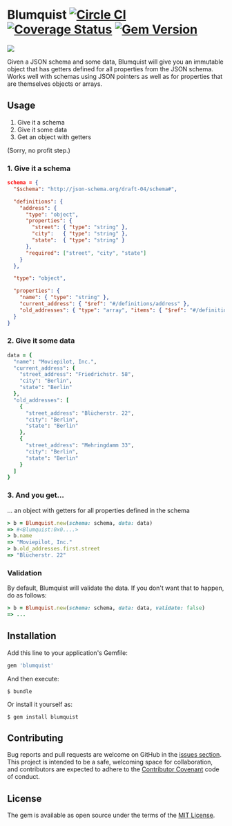 # Blumquist [![Circle CI](https://circleci.com/gh/moviepilot/blumquist/tree/master.svg?style=shield)](https://circleci.com/gh/moviepilot/blumquist/tree/master) [![Coverage Status](https://coveralls.io/repos/moviepilot/blumquist/badge.svg?branch=master&service=github)](https://coveralls.io/github/moviepilot/blumquist?branch=master) [![Gem Version](https://badge.fury.io/rb/blumquist.svg)](https://badge.fury.io/rb/blumquist)

![](https://dl.dropboxusercontent.com/u/1953503/blumquist.jpg)

Given a JSON schema and some data, Blumquist will give you an immutable object that has getters defined for all properties from the JSON schema. Works well with schemas using JSON pointers as well as for properties that are themselves objects or arrays.

## Usage

1. Give it a schema
2. Give it some data
3. Get an object with getters

(Sorry, no profit step.)

### 1. Give it a schema

```json
schema = {
  "$schema": "http://json-schema.org/draft-04/schema#",

  "definitions": {
    "address": {
      "type": "object",
      "properties": {
        "street": { "type": "string" },
        "city":   { "type": "string" },
        "state":  { "type": "string" }
      },
      "required": ["street", "city", "state"]
    }
  },

  "type": "object",

  "properties": {
    "name": { "type": "string" },
    "current_address": { "$ref": "#/definitions/address" },
    "old_addresses": { "type": "array", "items": { "$ref": "#/definitions/address"   } }
  }
}
```

### 2. Give it some data
```ruby
data = {
  "name": "Moviepilot, Inc.",
  "current_address": {
    "street_address": "Friedrichstr. 58",
    "city": "Berlin",
    "state": "Berlin"
  },
  "old_addresses": [
    {
      "street_address": "Blücherstr. 22",
      "city": "Berlin",
      "state": "Berlin"
    },
    {
      "street_address": "Mehringdamm 33",
      "city": "Berlin",
      "state": "Berlin"
    }
  ]
}

```
### 3. And you get...
... an object with getters for all properties defined in the schema

```ruby
> b = Blumquist.new(schema: schema, data: data)
=> #<Blumquist:0x0....>
> b.name
=> "Moviepilot, Inc."
> b.old_addresses.first.street
=> "Blücherstr. 22"
```

### Validation

By default, Blumquist will validate the data. If you don't want that to happen, do as follows:

```ruby
> b = Blumquist.new(schema: schema, data: data, validate: false)
=> ...
```

## Installation

Add this line to your application's Gemfile:

```ruby
gem 'blumquist'
```

And then execute:

    $ bundle

Or install it yourself as:

    $ gem install blumquist

## Contributing

Bug reports and pull requests are welcome on GitHub in the [issues section](https://github.com/moviepilot/blumquist/issues). This project is intended to be a safe, welcoming space for collaboration, and contributors are expected to adhere to the [Contributor Covenant](contributor-covenant.org) code of conduct.


## License

The gem is available as open source under the terms of the [MIT License](http://opensource.org/licenses/MIT).
